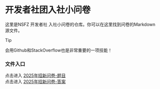 # 开发者社团入社小问卷

这里是NSFZ 开发者社 入社小问卷的仓库。你可以在这里找到问卷的Markdown源文件。

>[!TIP]
>会用Github和StackOverflow也是非常重要的一项技能！

### 文件入口

点击进入 [2025年招新问卷-题目](入社问卷大集合/入社问卷-2025.md)<br>
点击进入 [2025年招新问卷-答案](入社问卷大集合/入社问卷-2025-答案.md)